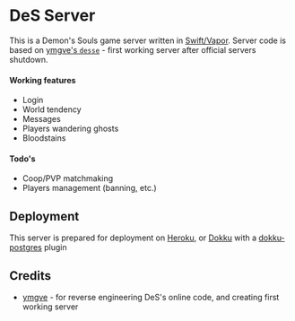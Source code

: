 # DeS Server

This is a Demon's Souls game server written in [Swift/Vapor](https://vapor.codes). Server code is based on [ymgve's `desse`](https://github.com/ymgve/desse) - first working server after official servers shutdown.

#### Working features

* Login
* World tendency
* Messages
* Players wandering ghosts
* Bloodstains

#### Todo's

* Coop/PVP matchmaking
* Players management (banning, etc.)

## Deployment

This server is prepared for deployment on [Heroku](https://www.heroku.com), or [Dokku](https://github.com/dokku/dokku) with a [dokku-postgres](https://github.com/dokku/dokku-postgres) plugin

## Credits

* [ymgve](https://github.com/ymgve) - for reverse engineering DeS's online code, and creating first working server
